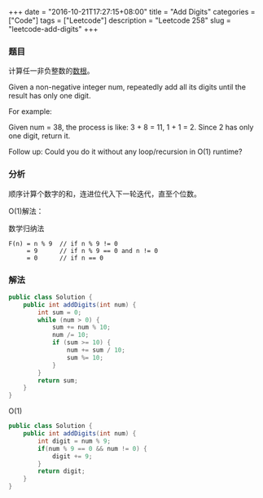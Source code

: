 +++
date = "2016-10-21T17:27:15+08:00"
title = "Add Digits"
categories = ["Code"]
tags = ["Leetcode"]
description = "Leetcode 258"
slug = "leetcode-add-digits"
+++

### 题目

计算任一非负整数的[数根](https://en.wikipedia.org/wiki/Digital_root)。

Given a non-negative integer num, repeatedly add all its digits until the result has only one digit.

For example:

Given num = 38, the process is like: 3 + 8 = 11, 1 + 1 = 2. Since 2 has only one digit, return it.

Follow up:
Could you do it without any loop/recursion in O(1) runtime?

### 分析

顺序计算个数字的和，连进位代入下一轮迭代，直至个位数。

O(1)解法：

数学归纳法

```console
F(n) = n % 9  // if n % 9 != 0
     = 9      // if n % 9 == 0 and n != 0
     = 0      // if n == 0
```

### 解法

```java
public class Solution {
    public int addDigits(int num) {
        int sum = 0;
        while (num > 0) {
            sum += num % 10;
            num /= 10;
            if (sum >= 10) {
                num += sum / 10;
                sum %= 10;
            }
        }
        return sum;
    }
}
```

O(1)

```java
public class Solution {
    public int addDigits(int num) {
        int digit = num % 9;
        if(num % 9 == 0 && num != 0) {
            digit += 9;
        }
        return digit;
    }
}
```